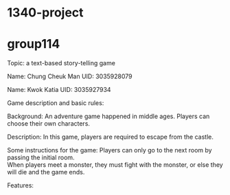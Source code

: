 # 1340-project
# group114

Topic: a text-based story-telling game

Name: Chung Cheuk Man
UID: 3035928079

Name: Kwok Katia
UID: 3035927934

Game description and basic rules:

Background: An adventure game happened in middle ages. Players can choose their own characters. 

Description: In this game, players are required to escape from the castle.

Some instructions for the game: 
Players can only go to the next room by passing the initial room.   
When players meet a monster, they must fight with the monster, or else they will die and the game ends.

Features:
